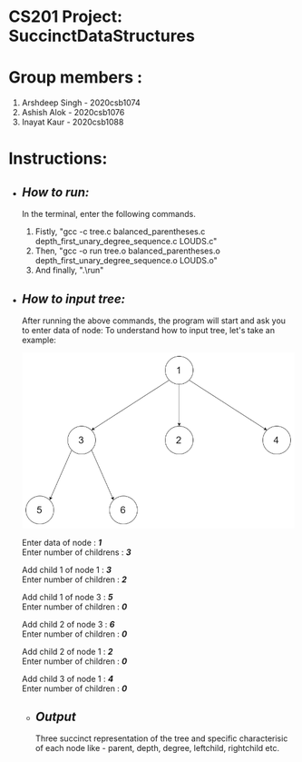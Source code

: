 # **CS201 Project: SuccinctDataStructures** 

# Group members :
  1. Arshdeep Singh - 2020csb1074<br />
  2. Ashish Alok - 2020csb1076<br />
  3. Inayat Kaur - 2020csb1088<br /> 


# **Instructions:**
   - ## *How to run:*
      In the terminal, enter the following commands.
      1. Fistly, "gcc -c tree.c balanced_parentheses.c depth_first_unary_degree_sequence.c LOUDS.c"
      2. Then, "gcc -o run tree.o balanced_parentheses.o depth_first_unary_degree_sequence.o LOUDS.o"
      3. And finally, ".\run"
    
   - ## *How to input tree:*
      After running the above commands, the program will start and ask you to enter data of node:
      To understand how to input tree, let's take an example:
      <p align="center">
        <img src="./tree_example.png" />
      </p>
      
      Enter data of node : ***1*** <br />
      Enter number of childrens : ***3***
      
      Add child 1 of node 1 : ***3***<br />
      Enter number of children : ***2***
      
      Add child 1 of node 3 : ***5***<br />
      Enter number of children : ***0***
      
      Add child 2 of node 3 : ***6***<br />
      Enter number of children : ***0***
      
      Add child 2 of node 1 : ***2***<br />
      Enter number of children : ***0***
      
      Add child 3 of node 1 : ***4***<br />
      Enter number of children : ***0***<br />
      
     - ## *Output*<br/>
       Three succinct representation of the tree and specific characterisic of each node like - parent, depth, degree, leftchild, rightchild etc.
       
